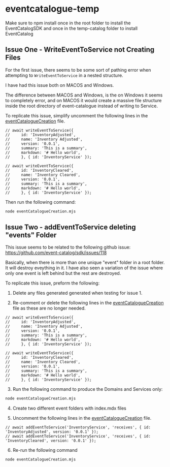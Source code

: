 # eventcatalogue-temp

Make sure to npm install once in the root folder to install the EventCatalogSDK and once in the temp-catalog folder to install EventCatalog

## Issue One - WriteEventToService not Creating Files

For the first issue, there seems to be some sort of pathing error when attempting to `WriteEventToService` in a nested structure. 

I have had this issue both on MACOS and Windows. 

The difference between MACOS and Windows, is the on Windows it seems to completely error, and on MACOS it would create a massive file structure inside the root directory of event-catalogue instead of writing to Service.

To replicate this issue, simplify uncomment the following lines in the [eventCatalogueCreation](eventCatalogueCreation.mjs) file.

```
// await writeEventToService({
//     id: 'InventoryAdjusted',
//     name: 'Inventory Adjusted',
//     version: '0.0.1',
//     summary: 'This is a summary',
//     markdown: '# Hello world',
//     }, { id: 'InventoryService' });

// await writeEventToService({
//     id: 'InventoryCleared',
//     name: 'Inventory Cleared',
//     version: '0.0.1',
//     summary: 'This is a summary',
//     markdown: '# Hello world',
//     }, { id: 'InventoryService' });
```

Then run the following command:

``` bash
node eventCatalogueCreation.mjs
```

## Issue Two - addEventToService deleting "events" Folder

This issue seems to be related to the following github issue: https://github.com/event-catalog/sdk/issues/118 

Basically, when there is more than one unique "event" folder in a root <events> folder. It will destroy eveything in it. I have also seen a variation of the issue where only one event is left behind but the rest are destroyed.

To replicate this issue, preform the following:

1. Delete any files generated generated when testing for issue 1.

2. Re-comment or delete the following lines in the [eventCatalogueCreation](eventCatalogueCreation.mjs) file as these are no longer needed. 

```
// await writeEventToService({
//     id: 'InventoryAdjusted',
//     name: 'Inventory Adjusted',
//     version: '0.0.1',
//     summary: 'This is a summary',
//     markdown: '# Hello world',
//     }, { id: 'InventoryService' });

// await writeEventToService({
//     id: 'InventoryCleared',
//     name: 'Inventory Cleared',
//     version: '0.0.1',
//     summary: 'This is a summary',
//     markdown: '# Hello world',
//     }, { id: 'InventoryService' });
```

3. Run the following command to produce the Domains and Services only:

``` bash
node eventCatalogueCreation.mjs
```

4. Create two different event folders with index.mdx files

5. Uncomment the following lines in the [eventCatalogueCreation](eventCatalogueCreation.mjs) file.

```
// await addEventToService('InventoryService', 'receives', { id: 'InventoryAdjusted', version: '0.0.1' });
// await addEventToService('InventoryService', 'receives', { id: 'InventoryCleared', version: '0.0.1' });

```
6. Re-run the following command


``` bash
node eventCatalogueCreation.mjs
```
